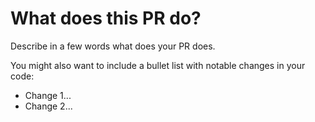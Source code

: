 # What does this PR do?

Describe in a few words what does your PR does.

You might also want to include a bullet list with notable changes in your code:

* Change 1...
* Change 2...
